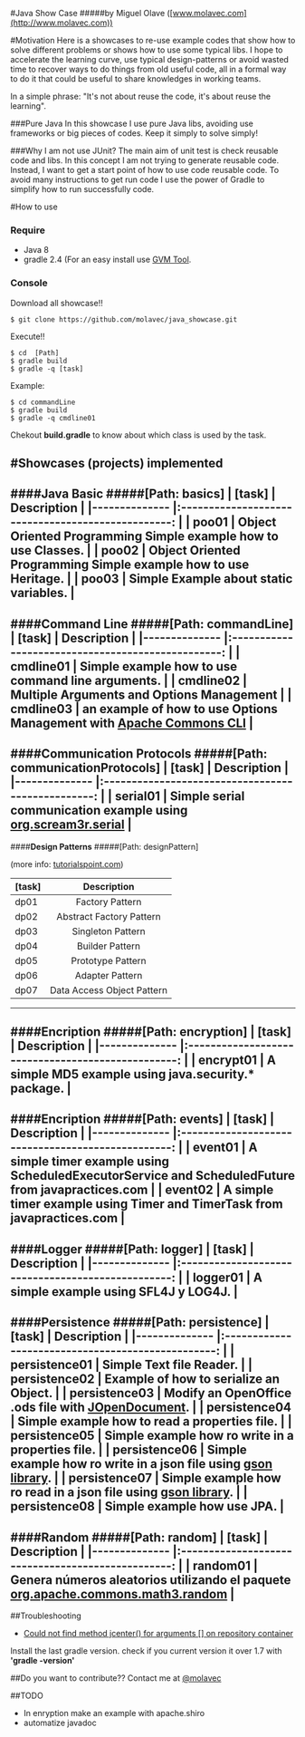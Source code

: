 #Java Show Case
#####by Miguel Olave ([www.molavec.com](http://www.molavec.com))

#Motivation
  Here is a showcases to re-use example codes that show how to solve different problems or shows how to use some typical libs. I hope to accelerate the learning curve, use typical design-patterns or avoid wasted time to recover ways to do things from old useful code, all in a formal way to do it that could be useful to share knowledges in working teams.

 In a simple phrase: "It's not about reuse the code, it's about reuse the learning".

###Pure Java
  In this showcase I use pure Java libs, avoiding use frameworks or big pieces of codes. Keep it simply to solve simply!  

###Why I am not use JUnit?
  The main aim of unit test is check reusable code and libs. In this concept I am not trying to generate reusable code. Instead, I want to get a start point of how to use code reusable code. To avoid many instructions to get run code I use the power of Gradle to simplify how to run successfully code.


#How to use

### Require
+ Java 8
+ gradle 2.4 (For an easy install use [GVM Tool](http://gvmtool.net).

### Console
Download all showcase!!

    $ git clone https://github.com/molavec/java_showcase.git

Execute!!

    $ cd  [Path]
    $ gradle build
    $ gradle -q [task]

Example:

    $ cd commandLine
    $ gradle build
    $ gradle -q cmdline01

Chekout **build.gradle** to know about which class is used by the task.

#Showcases (projects) implemented
---
####**Java Basic**
#####[Path: basics]
| [task] 	      |                 Description                        	|
|--------------	|:-------------------------------------------------:	|
| poo01    	| Object Oriented Programming Simple example how to use Classes. 	|
| poo02    	| Object Oriented Programming Simple example how to use Heritage.           |
| poo03    	| Simple Example about **static** variables.           |
---

####**Command Line**
#####[Path: commandLine]
| [task] 	      |                 Description                        	|
|--------------	|:-------------------------------------------------:	|
| cmdline01    	| Simple example how to use command line arguments. 	|
| cmdline02    	| Multiple Arguments and Options Management           |
| cmdline03    	| an example of how to use Options Management with [Apache Commons CLI](http://commons.apache.org/proper/commons-cli/index.html)          |
---

####**Communication Protocols**
#####[Path: communicationProtocols]
| [task] 	      |                 Description                        	|
|--------------	|:-------------------------------------------------:	|
| serial01    	| Simple serial communication example using [org.scream3r.serial](https://code.google.com/p/java-simple-serial-connector/) 	|
---

####**Design Patterns**
#####[Path: designPattern]

(more info: [tutorialspoint.com](http://www.tutorialspoint.com/design_pattern/design_pattern_quick_guide.htm))

| [task] 	      |                 Description                        	|
|--------------	|:-------------------------------------------------:	|
| dp01 | Factory Pattern	|
| dp02 | Abstract Factory Pattern	|
| dp03 | Singleton Pattern	|
| dp04 | Builder Pattern	|
| dp05 | Prototype Pattern	|
| dp06 | Adapter Pattern	|
| dp07 | Data Access Object Pattern	|
---

####**Encription**
#####[Path: encryption]
| [task] 	      |                 Description                        	|
|--------------	|:-------------------------------------------------:	|
| encrypt01 | A simple MD5 example using java.security.\* package.	|
---

####**Encription**
#####[Path: events]
| [task] 	      |                 Description                        	|
|--------------	|:-------------------------------------------------:	|
| event01 | A simple timer example using **ScheduledExecutorService** and **ScheduledFuture** from javapractices.com	|
| event02 | A simple timer example using **Timer** and **TimerTask** from javapractices.com |
---


####**Logger**
#####[Path: logger]
| [task] 	      |                 Description                        	|
|--------------	|:-------------------------------------------------:	|
| logger01 | A simple example using SFL4J y LOG4J.	|
---

####**Persistence**
#####[Path: persistence]
| [task] 	      |                 Description                        	|
|--------------	|:-------------------------------------------------:	|
| persistence01    	| Simple Text file Reader.	|
| persistence02    	| Example of how to serialize an Object.	|
| persistence03    	| Modify an OpenOffice **.ods** file with [JOpenDocument](http://www.jopendocument.org).	|
| persistence04    	| Simple example how to read a properties file.	|
| persistence05   		| Simple example how ro write in a properties file.	|
| persistence06   		| Simple example how ro write in a json file using [gson library](https://github.com/google/gson).	|
| persistence07   		| Simple example how ro read in a json file using [gson library](https://github.com/google/gson).	|
| persistence08   		| Simple example how use JPA.	|
---

####**Random**
#####[Path: random]
| [task] 	      |                 Description                        	|
|--------------	|:-------------------------------------------------:	|
| random01    	| Genera números aleatorios utilizando el paquete [org.apache.commons.math3.random](http://commons.apache.org/proper/commons-math/)	|
---

##Troubleshooting
+ [Could not find method jcenter() for arguments \[\] on repository container](http://stackoverflow.com/questions/27470443/could-not-find-method-jcenter-for-arguments-on-repository-container)

Install the last gradle version. check if you current version it over 1.7 with **'gradle -version'**


##Do you want to contribute??
Contact me at [@molavec](https://twitter.com/molavec)


##TODO
+ In enryption make an example with apache.shiro
+ automatize javadoc
